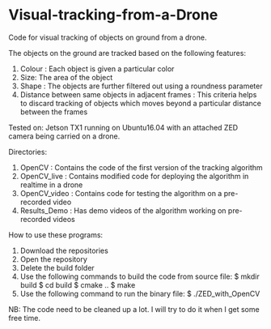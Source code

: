 # Visual-tracking-from-a-Drone
Code for visual tracking of objects on ground from a drone.

The objects on the ground are tracked based on the following features:
1. Colour : Each object is given a particular color
2. Size: The area of the object
3. Shape : The objects are further filtered out using a roundness parameter 
4. Distance between same objects in adjacent frames : This criteria helps to discard tracking of objects which moves beyond a particular distance between the frames

Tested on:
Jetson TX1 running on Ubuntu16.04 with an attached ZED camera being carried on a drone.

Directories:
1. OpenCV : Contains the code of the first version of the tracking algorithm 
2. OpenCV_live : Contains modified code for deploying the algorithm in realtime in a drone
3. OpenCV_video : Contains code for testing the algorithm on a pre-recorded video 
4. Results_Demo : Has demo videos of the algorithm working on pre-recorded videos


How to use these programs:
1. Download the repositories
2. Open the repository
3. Delete the build folder
4. Use the following commands to build the code from source file:
 $ mkdir build
 $ cd build
 $ cmake ..
 $ make 
5. Use the following command to run the binary file:
 $ ./ZED_with_OpenCV


NB:  The code need to be cleaned up a lot. I will try to do it when I get some free time.
